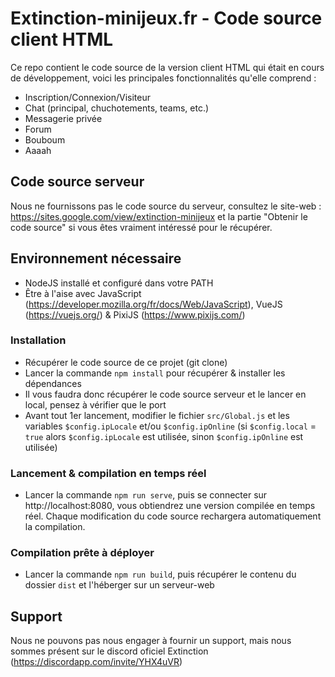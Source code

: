 # Extinction-minijeux.fr - Code source client HTML

Ce repo contient le code source de la version client HTML qui était en cours de développement, voici les principales fonctionnalités qu'elle comprend :
- Inscription/Connexion/Visiteur
- Chat (principal, chuchotements, teams, etc.)
- Messagerie privée
- Forum
- Bouboum
- Aaaah

## Code source serveur
Nous ne fournissons pas le code source du serveur, consultez le site-web : https://sites.google.com/view/extinction-minijeux et la partie "Obtenir le code source" si
vous êtes vraiment intéressé pour le récupérer.

## Environnement nécessaire
- NodeJS installé et configuré dans votre PATH
- Être à l'aise avec JavaScript (https://developer.mozilla.org/fr/docs/Web/JavaScript), VueJS (https://vuejs.org/) & PixiJS (https://www.pixijs.com/)

### Installation
- Récupérer le code source de ce projet (git clone)
- Lancer la commande `npm install` pour récupérer & installer les dépendances
- Il vous faudra donc récupérer le code source serveur et le lancer en local, pensez à vérifier que le port 
- Avant tout 1er lancement, modifier le fichier `src/Global.js` et les variables `$config.ipLocale` et/ou `$config.ipOnline`
(si `$config.local` = `true` alors `$config.ipLocale` est utilisée, sinon `$config.ipOnline` est utilisée)

### Lancement & compilation en temps réel
- Lancer la commande `npm run serve`, puis se connecter sur http://localhost:8080, vous obtiendrez une version compilée en temps réel. Chaque modification du code source
rechargera automatiquement la compilation.

### Compilation prête à déployer
- Lancer la commande `npm run build`, puis récupérer le contenu du dossier `dist` et l'héberger sur un serveur-web

## Support
Nous ne pouvons pas nous engager à fournir un support, mais nous sommes présent sur le discord oficiel Extinction (https://discordapp.com/invite/YHX4uVR)

